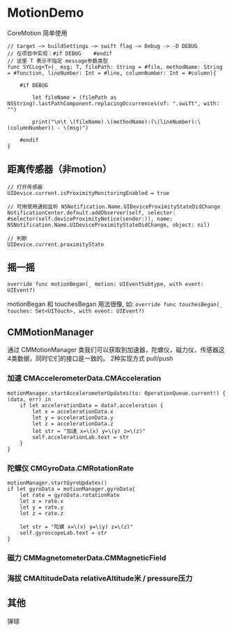 # MotionDemo
CoreMotion 简单使用

```
// target —> buildSettings —> swift flag —> Debug -> -D DEBUG
// 在项目中实现：#if DEBUG    #endif
// 这里 T 表示不指定 message参数类型
func SYCLog<T>(_ msg: T, filePath: String = #file, methodName: String = #function, lineNumber: Int = #line, columnNumber: Int = #column){
    
    #if DEBUG
        
        let fileName = (filePath as NSString).lastPathComponent.replacingOccurrences(of: ".swift", with: "")
        
        print("\n\t \(fileName).\(methodName):(\(lineNumber):\(columnNumber)) - \(msg)")
        
    #endif
}
```

## 距离传感器（非motion）
```
// 打开传感器
UIDevice.current.isProximityMonitoringEnabled = true

// 可用使用通知监听 NSNotification.Name.UIDeviceProximityStateDidChange
NotificationCenter.default.addObserver(self, selector: #selector(self.deviceProximityNotice(sender:)), name: NSNotification.Name.UIDeviceProximityStateDidChange, object: nil)

// 判断
UIDevice.current.proximityState
```

## 摇一摇

`override func motionBegan(_ motion: UIEventSubtype, with event: UIEvent?)`


motionBegan 和 touchesBegan 用法很像, 如: `override func touchesBegan(_ touches: Set<UITouch>, with event: UIEvent?)`


## CMMotionManager

通过 CMMotionManager 类我们可以获取到加速器，陀螺仪，磁力仪，传感器这4类数据，同时它们的接口是一致的。
2种实现方式 pull/push

### 加速 CMAccelerometerData.CMAcceleration

```
motionManager.startAccelerometerUpdates(to: OperationQueue.current!) { (data, err) in
    if let accelerationData = data?.acceleration {
        let x = accelerationData.x
        let y = accelerationData.y
        let z = accelerationData.z
        let str = "加速 x=\(x) y=\(y) z=\(z)"
        self.accelerationLab.text = str
    }
}
```

### 陀螺仪 CMGyroData.CMRotationRate

```
motionManager.startGyroUpdates()
if let gyroData = motionManager.gyroData{
    let rate = gyroData.rotationRate
    let x = rate.x
    let y = rate.y
    let z = rate.z
    
    let str = "陀螺 x=\(x) y=\(y) z=\(z)"
    self.gyroscopeLab.text = str
}
```

### 磁力 CMMagnetometerData.CMMagneticField



### 海拔 CMAltitudeData relativeAltitude米 / pressure压力



## 其他

弹球
